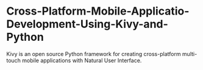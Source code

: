 # Cross-Platform-Mobile-Applicatio-Development-Using-Kivy-and-Python
Kivy is an open source Python framework for creating cross-platform multi-touch mobile applications with Natural User Interface.
